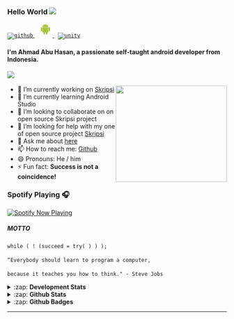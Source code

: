 <!--### Hi there 👋-->
### Hello World <img src="https://github.com/eby8zevin/eby8zevin/blob/main/assets/Hi.gif" width="29px">

<!--
**eby8zevin/eby8zevin** is a ✨ _special_ ✨ repository because its `README.md` (this file) appears on your GitHub profile.

Here are some ideas to get you started:
-->

<p align="left">
  <a href="https://github.com/eby8zevin" target="_blank">
    <code><img src="https://github.com/eby8zevin/eby8zevin/blob/main/assets/GitHub.png" alt="github" width="33" height="33"/></code>
  </a>
  &nbsp;
  <a href="https://github.com/eby8zevin/QRBarcode" target="_blank">
    <code><img src="https://raw.githubusercontent.com/devicons/devicon/master/icons/android/android-original-wordmark.svg" alt="android" width="33" height="33"/></code>
  </a>
  &nbsp;
  <a href="https://github.com/eby8zevin/unity-ARMarker" target="_blank">
    <code><img src="https://www.vectorlogo.zone/logos/unity3d/unity3d-icon.svg" alt="unity" width="33" height="33"/></code>
  </a>
</p>

#### I'm Ahmad Abu Hasan, a passionate self-taught android developer from Indonesia.

![](https://komarev.com/ghpvc/?username=eby8zevin&color=brightgreen&label=Profile+Views)

<a href="https://github.com/eby8zevin">
  <code><img src="https://github.com/eby8zevin/eby8zevin/blob/main/assets/Octocat.png" width="255" height="222" align='right'></code>
</a>

- 🔭 I’m currently working on [Skripsi](https://github.com/eby8zevin/skripsi)
- 🌱 I’m currently learning Android Studio
- 👯 I’m looking to collaborate on on open source Skripsi project
- 🤔 I’m looking for help with my one of open source project [Skripsi](https://github.com/eby8zevin/skripsi)
- 💬 Ask me about [here](https://github.com/eby8zevin/eby8zevin/issues)
- 📫 How to reach me: [Github](https://github.com/eby8zevin)
- 😄 Pronouns: He / him
- ⚡ Fun fact: **Success is not a coincidence!**

### Spotify Playing 🎧

[<img src="https://spotify-now-playing-ahmadabuhasan.vercel.app/api/spotify-playing" alt="Spotify Now Playing" width="350" />](https://open.spotify.com/user/gr3y7pr12w9ol2dy2ccdb10e7)

##### MOTTO
```
while ( ! (succeed = try( ) ) );

“Everybody should learn to program a computer, 

because it teaches you how to think." - Steve Jobs
```

<details>
  <summary> :zap: <b>Development Stats</b> </summary>
  
  ![Waka Readme](https://github.com/eby8zevin/eby8zevin/workflows/Waka%20Readme/badge.svg)
<!--START_SECTION:waka-->
![Lines of code](https://img.shields.io/badge/From%20Hello%20World%20I%27ve%20Written-195799%20lines%20of%20code-blue)

**🐱 My Github Data** 

> 🏆 1,445 Contributions in the Year 2021
 > 
> 📦 269.8 kB Used in Github's Storage 
 > 
> 🚫 Not Opted to Hire
 > 
> 📜 79 Public Repositories 
 > 
> 🔑 1 Private Repository 
 > 
**I'm an Early 🐤** 

```text
🌞 Morning    207 commits    ████████░░░░░░░░░░░░░░░░░   34.62% 
🌆 Daytime    155 commits    ██████░░░░░░░░░░░░░░░░░░░   25.92% 
🌃 Evening    144 commits    ██████░░░░░░░░░░░░░░░░░░░   24.08% 
🌙 Night      92 commits     ███░░░░░░░░░░░░░░░░░░░░░░   15.38%

```
📅 **I'm Most Productive on Tuesday** 

```text
Monday       36 commits     █░░░░░░░░░░░░░░░░░░░░░░░░   6.02% 
Tuesday      175 commits    ███████░░░░░░░░░░░░░░░░░░   29.26% 
Wednesday    92 commits     ███░░░░░░░░░░░░░░░░░░░░░░   15.38% 
Thursday     97 commits     ████░░░░░░░░░░░░░░░░░░░░░   16.22% 
Friday       89 commits     ███░░░░░░░░░░░░░░░░░░░░░░   14.88% 
Saturday     61 commits     ██░░░░░░░░░░░░░░░░░░░░░░░   10.2% 
Sunday       48 commits     ██░░░░░░░░░░░░░░░░░░░░░░░   8.03%

```


📊 **This Week I Spent My Time On** 

```text
💬 Programming Languages: 
Java                     3 hrs 51 mins       ███████████████░░░░░░░░░░   63.34% 
XML                      1 hr 23 mins        █████░░░░░░░░░░░░░░░░░░░░   22.88% 
JavaScript               21 mins             █░░░░░░░░░░░░░░░░░░░░░░░░   5.81% 
Groovy                   19 mins             █░░░░░░░░░░░░░░░░░░░░░░░░   5.44% 
PHP                      9 mins              ░░░░░░░░░░░░░░░░░░░░░░░░░   2.52%

💻 Operating System: 
Windows                  6 hrs 5 mins        █████████████████████████   100.0%

```

**I Mostly Code in Java** 

```text
Java                     31 repos            ███████████████░░░░░░░░░░   63.27% 
PHP                      7 repos             ███░░░░░░░░░░░░░░░░░░░░░░   14.29% 
JavaScript               4 repos             ██░░░░░░░░░░░░░░░░░░░░░░░   8.16% 
C#                       3 repos             █░░░░░░░░░░░░░░░░░░░░░░░░   6.12% 
HTML                     2 repos             █░░░░░░░░░░░░░░░░░░░░░░░░   4.08%

```


**Timeline**

![Chart not found](https://raw.githubusercontent.com/eby8zevin/eby8zevin/main/charts/bar_graph.png) 


<!--END_SECTION:waka-->
</details>

<details>
  <summary> :zap: <b>Github Stats</b> </summary>
<p align="center">:heart:</p>
<p align="center"><a href="https://github.com/eby8zevin">
  <img src="https://github-readme-stats.vercel.app/api?username=eby8zevin&show_icons=true&theme=dark&line_height=20">
  <img src="https://github-readme-stats.vercel.app/api/top-langs/?username=eby8zevin&layout=compact&theme=dark">
</a></p>
<p align="center">
  <a href="https://github.com/eby8zevin">
    <img src="https://github-readme-streak-stats.herokuapp.com/?user=eby8zevin&theme=dark"/>
  </a>
</p>
</details>

<details>
  <summary> :zap: <b>Github Badges</b> </summary>
  <br>
  <a href='https://archiveprogram.github.com/'><img src='https://raw.githubusercontent.com/acervenky/animated-github-badges/master/assets/acbadge.gif' width='40' height='40'></a> 
  <a href='https://docs.github.com/en/developers'><img src='https://raw.githubusercontent.com/acervenky/animated-github-badges/master/assets/devbadge.gif' width='40' height='40'></a> 
  <a href='https://github.com/pricing'><img src='https://raw.githubusercontent.com/acervenky/animated-github-badges/master/assets/pro.gif' width='40' height='40'></a> 
  <a href='https://stars.github.com/'><img src='https://raw.githubusercontent.com/acervenky/animated-github-badges/master/assets/starbadge.gif' width='35' height='35'></a> 
  <a href='https://docs.github.com/en/github/supporting-the-open-source-community-with-github-sponsors'><img src='https://raw.githubusercontent.com/acervenky/animated-github-badges/master/assets/sponsorbadge.gif' width='35' height='35'></a>
</details>

___
